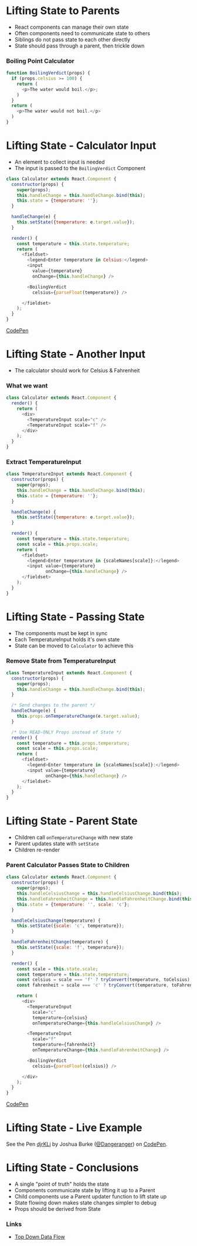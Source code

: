 # Lifting State to Parents

* React components can manage their own state
* Often components need to communicate state to others
* Siblings do not pass state to each other directly
* State should pass through a parent, then trickle down

### Boiling Point Calculator

```javascript
function BoilingVerdict(props) {
  if (props.celsius >= 100) {
    return (
      <p>The water would boil.</p>;
    )
  }
  return (
    <p>The water would not boil.</p>
  )
}
```

# Lifting State - Calculator Input

* An element to collect input is needed
* The input is passed to the `BoilingVerdict` Component

```javascript
class Calculator extends React.Component {
  constructor(props) {
    super(props);
    this.handleChange = this.handleChange.bind(this);
    this.state = {temperature: ''};
  }

  handleChange(e) {
    this.setState({temperature: e.target.value});
  }

  render() {
    const temperature = this.state.temperature;
    return (
      <fieldset>
        <legend>Enter temperature in Celsius:</legend>
        <input
          value={temperature}
          onChange={this.handleChange} />

        <BoilingVerdict
          celsius={parseFloat(temperature)} />

      </fieldset>
    );
  }
}
```

[CodePen](https://codepen.io/Dangeranger/pen/jpJKGN?editors=0010)

# Lifting State - Another Input

* The calculator should work for Celsius & Fahrenheit

### What we want

```javascript
class Calculator extends React.Component {
  render() {
    return (
      <div>
        <TemperatureInput scale="c" />
        <TemperatureInput scale="f" />
      </div>
    );
  }
}
```

### Extract TemperatureInput

```javascript
class TemperatureInput extends React.Component {
  constructor(props) {
    super(props);
    this.handleChange = this.handleChange.bind(this);
    this.state = {temperature: ''};
  }

  handleChange(e) {
    this.setState({temperature: e.target.value});
  }

  render() {
    const temperature = this.state.temperature;
    const scale = this.props.scale;
    return (
      <fieldset>
        <legend>Enter temperature in {scaleNames[scale]}:</legend>
        <input value={temperature}
               onChange={this.handleChange} />
      </fieldset>
    );
  }
}
```

# Lifting State - Passing State

* The components must be kept in sync
* Each TemperatureInput holds it's own state
* State can be moved to `Calculator` to achieve this

### Remove State from TemperatureInput

```javascript
class TemperatureInput extends React.Component {
  constructor(props) {
    super(props);
    this.handleChange = this.handleChange.bind(this);
  }

  /* Send changes to the parent */
  handleChange(e) {
    this.props.onTemperatureChange(e.target.value);
  }

  /* Use READ-ONLY Props instead of State */
  render() {
    const temperature = this.props.temperature;
    const scale = this.props.scale;
    return (
      <fieldset>
        <legend>Enter temperature in {scaleNames[scale]}:</legend>
        <input value={temperature}
               onChange={this.handleChange} />
      </fieldset>
    );
  }
}
```

# Lifting State - Parent State

* Children call `onTemperatureChange` with new state
* Parent updates state with `setState`
* Children re-render

### Parent Calculator Passes State to Children

```javascript
class Calculator extends React.Component {
  constructor(props) {
    super(props);
    this.handleCelsiusChange = this.handleCelsiusChange.bind(this);
    this.handleFahrenheitChange = this.handleFahrenheitChange.bind(this);
    this.state = {temperature: '', scale: 'c'};
  }

  handleCelsiusChange(temperature) {
    this.setState({scale: 'c', temperature});
  }

  handleFahrenheitChange(temperature) {
    this.setState({scale: 'f', temperature});
  }

  render() {
    const scale = this.state.scale;
    const temperature = this.state.temperature;
    const celsius = scale === 'f' ? tryConvert(temperature, toCelsius) : temperature;
    const fahrenheit = scale === 'c' ? tryConvert(temperature, toFahrenheit) : temperature;

    return (
      <div>
        <TemperatureInput
          scale="c"
          temperature={celsius}
          onTemperatureChange={this.handleCelsiusChange} />

        <TemperatureInput
          scale="f"
          temperature={fahrenheit}
          onTemperatureChange={this.handleFahrenheitChange} />

        <BoilingVerdict
          celsius={parseFloat(celsius)} />

      </div>
    );
  }
}
```

[CodePen](https://codepen.io/Dangeranger/pen/djrKLj?editors=0010)

# Lifting State - Live Example

<p data-height="265" data-theme-id="light" data-slug-hash="djrKLj" data-default-tab="js,result" data-user="Dangeranger" data-pen-title="djrKLj" class="codepen">See the Pen <a href="https://codepen.io/Dangeranger/pen/djrKLj/">djrKLj</a> by Joshua Burke (<a href="https://codepen.io/Dangeranger">@Dangeranger</a>) on <a href="https://codepen.io">CodePen</a>.</p>
<script async src="https://static.codepen.io/assets/embed/ei.js"></script>

# Lifting State - Conclusions

* A single "point of truth" holds the state
* Components communicate state by lifting it up to a Parent
* Child components use a Parent updater function to lift state up
* State flowing down makes state changes simpler to debug
* Props should be derived from State

### Links

- [Top Down Data Flow](https://reactjs.org/docs/state-and-lifecycle.html#the-data-flows-down)
